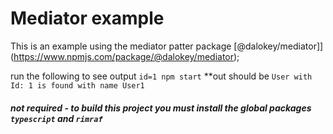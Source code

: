 # Mediator example

This is an example using the mediator patter package [@dalokey/mediator]](https://www.npmjs.com/package/@dalokey/mediator);

run the following to see output `id=1 npm start`
**out should be `User with Id: 1 is found with name User1`

##### _not required_ - to build this project you must install the global packages `typescript` and `rimraf`